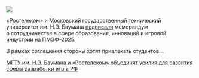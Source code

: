 <!--2025-06-21 12:36:38-->
<div class="yb">
  <div class="rss habr"><img src="https://habrastorage.org/getpro/habr/upload_files/054/ef3/bf3/054ef3bf39e4b12513096dea2cc15c41.jpg" /><p>«Ростелеком» и Московский государственный технический университет им. Н.Э. Баумана <a href="https://www.company.rt.ru/press/news/d473606/" rel="noopener noreferrer nofollow">подписали</a> меморандум о&nbsp;сотрудничестве в&nbsp;сфере образования, инноваций и игровой индустрии на&nbsp;ПМЭФ-2025.</p><p>В&nbsp;рамках соглашения стороны хотят привлекать студентов... <p class="titl"><a href="https://habr.com/ru/news/920572/?utm_source=habrahabr&utm_medium=rss&utm_campaign=920572">МГТУ им. Н.Э. Баумана и «Ростелеком» объединят усилия для развития сферы разработки игр в РФ</a></p></div>
</div>
